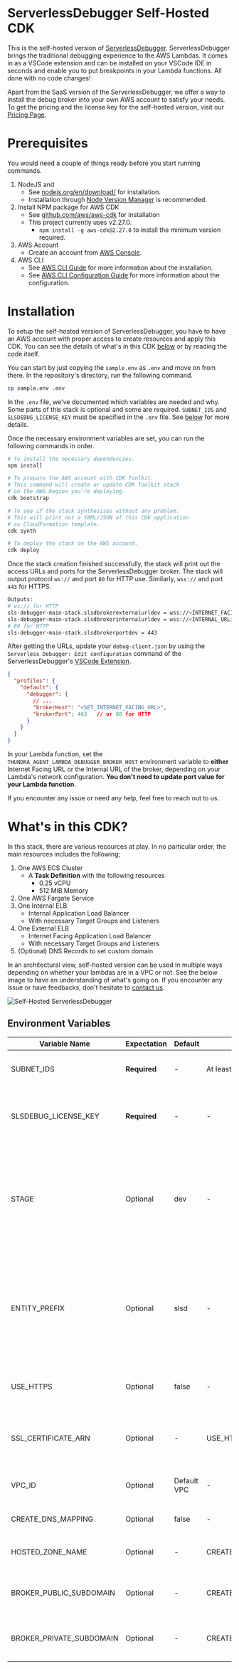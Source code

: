 # ServerlessDebugger Self-Hosted CDK

This is the self-hosted version of [ServerlessDebugger](https://serverlessdebugger.com). ServerlessDebugger brings the traditional debugging experience to the AWS Lambdas. It comes in as a VSCode extension and can be installed on your VSCode IDE in seconds and enable you to put breakpoints in your Lambda functions. All done with no code changes!

Apart from the SaaS version of the ServerlessDebugger, we offer a way to install the debug broker into your own AWS account to satisfy your needs. To get the pricing and the license key for the self-hosted version, visit our [Pricing Page](https://www.serverlessdebugger.com/pricing).

# Prerequisites

You would need a couple of things ready before you start running commands.

1. NodeJS and
    - See [nodejs.org/en/download/](https://nodejs.org/en/download/) for installation.
    - Installation through [Node Version Manager](https://github.com/nvm-sh/nvm) is recommended.
2. Install NPM package for AWS CDK
    - See [github.com/aws/aws-cdk](https://github.com/aws/aws-cdk) for installation
    - This project currently uses v2.27.0.
        + `npm install -g aws-cdk@2.27.0` to install the minimum version required.
3. AWS Account
    - Create an account from [AWS Console](https://aws.amazon.com/).
4. AWS CLI
    - See [AWS CLI Guide](https://docs.aws.amazon.com/cli/latest/userguide/cli-chap-getting-started.html) for more information about the installation.
    - See [AWS CLI Configuration Guide](https://docs.aws.amazon.com/cli/latest/userguide/cli-configure-quickstart.html) for more information about the configuration.

# Installation

To setup the self-hosted version of ServerlessDebugger, you have to have an AWS account with proper access to create resources and apply this CDK. You can see the details of what's in this CDK [below](#whats-in-this-cdk) or by reading the code itself.

You can start by just copying the `sample.env` as `.env` and move on from there. In the repository's directory, run the following command.

```bash
cp sample.env .env
```

In the `.env` file, we've documented which variables are needed and why. Some parts of this stack is optional and some are required. `SUBNET_IDS` and `SLSDEBUG_LICENSE_KEY` must be specified in the `.env` file. See [below](#environment-variables) for more details.

Once the necessary environment variables are set, you can run the following commands in order.

```bash
# To install the necessary dependencies.
npm install

# To prepare the AWS account with CDK Toolkit.
# This command will create or update CDK Toolkit stack
# on the AWS Region you're deploying.
cdk bootstrap

# To see if the stack synthesises without any problem.
# This will print out a YAML/JSON of this CDK application
# as CloudFormation template.
cdk synth

# To deploy the stack on the AWS account.
cdk deploy
```

Once the stack creation finished successfully, the stack will print out the access URLs and ports for the ServerlessDebugger broker. The stack will output protocol `ws://` and port `80` for HTTP use. Similarly, `wss://` and port `443` for HTTPS.

```bash
Outputs:
# ws:// for HTTP
sls-debugger-main-stack.slsdbrokerexternalurldev = wss://<INTERNET_FACING_URL>
sls-debugger-main-stack.slsdbrokerinternalurldev = wss://<INTERNAL_URL>
# 80 for HTTP
sls-debugger-main-stack.slsdbrokerportdev = 443
```
After getting the URLs, update your `debug-client.json` by using the `Serverless Debugger: Edit configuration` command of the ServerlessDebugger's [VSCode Extension](https://github.com/serverlessdebugger/serverlessdebugger-vscode-extension).

```json
{
  "profiles": {
    "default": {
      "debugger": {
        // ...
        "brokerHost": "<SET_INTERNET_FACING_URL>",
        "brokerPort": 443   // or 80 for HTTP
      }
    }
  }
}
```

In your Lambda function, set the `THUNDRA_AGENT_LAMBDA_DEBUGGER_BROKER_HOST` environment variable to **either** Internet Facing URL or the Internal URL of the broker, depending on your Lambda's network configuration. **You don't need to update port value for your Lambda function**.

If you encounter any issue or need any help, feel free to reach out to us.

# What's in this CDK?

In this stack, there are various recources at play. In no particular order, the main resources includes the following;

1. One AWS ECS Cluster
    - A **Task Definition** with the following resources
        + 0.25 vCPU
        + 512 MiB Memory
2. One AWS Fargate Service
3. One Internal ELB
    - Internal Application Load Balancer
    - With necessary Target Groups and Listeners
4. One External ELB
    - Internet Facing Application Load Balancer
    - With necessary Target Groups and Listeners
5. (Optional) DNS Records to set custom domain

In an architectural view, self-hosted version can be used in multiple ways depending on whether your lambdas are in a VPC or not. See the below image to have an understanding of what's going on. If you encounter any issue or have feedbacks, don't hesitate to [contact us](https://serverlessdebugger.com/contact-us).

![Self-Hosted ServerlessDebugger](/self-hosted-serverless-debug-broker.png)

## Environment Variables

| Variable Name             | Expectation   | Default       | Requires              | Description   |
|---                        |---            |---            |---                    |---            |
| SUBNET_IDS                | **Required**  | -             | At least 2 subnet ids | Subnets to use to deploy the application. Requires at least 2 subnet ids.            |
| SLSDEBUG_LICENSE_KEY      | **Required**  | -             | -                     | ServerlessDebugger License Key for the self-hosted ServerlessDebugger. [Contact Us](https://www.serverlessdebugger.com/contact-us) if needed.             |
| STAGE                     | Optional      | dev           | -                     | Sets a suffix to all the resources. Used to separate environments, such as dev, staging, prod. Beware of that some resources have a name limitation of 32 characters. Can set this to and empty string.        |
| ENTITY_PREFIX             | Optional      | slsd          | -                     | Sets a prefix to all the resources. Used to differentiate ServerlessDebugger resources from others. Beware of that some resources have a name limitation of 32 characters. Can set this to and empty string.        |
| USE_HTTPS                 | Optional      | false         | -                     | Decide if the broker endpoints should use SSL encryption. Expects `SSL_CERTIFICATE_ARN`.          |
| SSL_CERTIFICATE_ARN       | Optional      | -             | USE_HTTPS             | Requires `USE_HTTPS` to be set to true. We expect customers to create and manage their own SSL certification.            |
| VPC_ID                    | Optional      | Default VPC   | -                     | VPC to use to deploy the application. If it's not given, stack will use the default VPC.         |
| CREATE_DNS_MAPPING        | Optional      | false         | -                     | Sets a custom domain for the self-hosted broker.          |
| HOSTED_ZONE_NAME          | Optional      | -             | CREATE_DNS_MAPPING    | Hosted zone name to use. Requires `CREATE_DNS_MAPPING` to be set to true.            |
| BROKER_PUBLIC_SUBDOMAIN   | Optional      | -             | CREATE_DNS_MAPPING    | Subdomain for the internet facing ELB to use. Requires `CREATE_DNS_MAPPING` to be set to true.             |
| BROKER_PRIVATE_SUBDOMAIN  | Optional      | -             | CREATE_DNS_MAPPING    | Subdomain for the internal ELB to use. Requires `CREATE_DNS_MAPPING` to be set to true.             |
